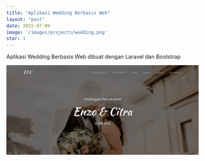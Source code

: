 ```yaml
---
title: "Aplikasi Wedding Berbasis Web"
layout: "post"
date: 2022-07-09
image: '/images/projects/wedding.png'
star: 1
---
```


Aplikasi Wedding Berbasis Web dibuat dengan Laravel dan Bootstrap

![Preview](/images/projects/wedding.png)